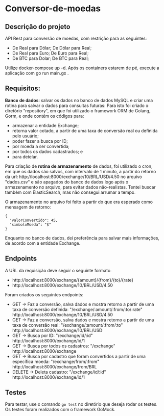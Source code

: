 # Conversor-de-moedas

## Descrição do projeto
API Rest para conversão de moedas, com restrição para as seguintes:
* De Real para Dólar; De Dólar para Real;
* De Real para Euro; De Euro para Real;
* De BTC para Dolar; De BTC para Real;

Utilize docker-compose up -d. Após os containers estarem de pé, execute a aplicação com go run main.go . 

## Requisitos:
**Banco de dados**: salvar os dados no banco de dados MySQL e criar uma rotina para salvar o dados para consultas futuras:
Para isto foi criado o diretório "repository", em que foi utilizado o framework ORM de Golang, Gorm, e onde contém os códigos para:
* armazenar a entidade Exchange;
* retorna valor cotado, a partir de uma taxa de conversão real ou definida pelo usuário;
* poder fazer a busca por ID;
* por moeda a ser convertida;
* por todos os dados cadastrados; e
* para detelar.

Para criação de **rotina de armazenamento** de dados, foi utilizado o cron, em que os dados são salvos, com intervalo de 1 minuto, a partir do retorno da url: http://localhost:8000/exchange/10/BRL/USD/4.50 no arquivo "dados.csv" e são apagados do banco de dados logo após o armazenamento no arquivo, para evitar dados não-realistas. Tentei buscar também com ElasticSearch, mas não consegui arrumar a tempo.

O armazenamento no arquivo foi feito a partir do que era esperado como mensagem de retorno:

```
{
  "valorConvertido": 45,
  "simboloMoeda": "$"
}
```

Enquanto no banco de dados, dei preferência para salvar mais informações, de acordo com a entidade Exchange.

## Endpoints
A URL da requisição deve seguir o seguinte formato:
* http://localhost:8000/exchange/{amount}/{from}/{to}/{rate}
* http://localhost:8000/exchange/10/BRL/USD/4.50

Foram criados os seguintes endpoints:
* GET -> Faz a conversão, salva dados e mostra retorno a partir de uma taxa de conversão definida:
  "/exchange/:amount/:from/:to/:rate"
  http://localhost:8000/exchange/10/BRL/USD/4.50
* GET -> Faz a conversão, salva dados e mostra retorno a partir de uma taxa de conversão real:
  "/exchange/:amount/:from/:to"
  http://localhost:8000/exchange/10/BRL/USD
*	GET -> Busca por ID:
  "/exchange/id/:id"
  http://localhost:8000/exchange/id/1
*	GET -> Busca por todos os cadastros:
  "/exchange"
  http://localhost:8000/exchange
*	GET -> Busca por cadastro que foram convertidos a partir de uma específica moeda:
    "/exchange/from/:from"
    http://localhost:8000/exchange/from/BRL
*	DELETE -> Deleta cadastro:
     "/exchange/id/:id"
     http://localhost:8000/exchange/id/1

## Testes
Para testar, use o comando `go test` no diretório que deseja rodar os testes.
Os testes foram realizados com o framework GoMock.

